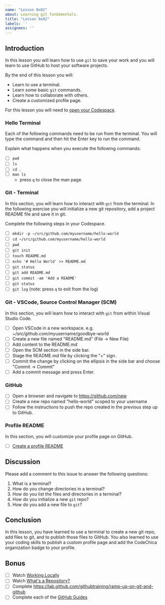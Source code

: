 ```yaml
---
name: "Lesson 0x02"
about: Learning git fundamentals.
title: "Lesson 0x02"
labels: ''
assignees: ''
---
```


## Introduction

In this lesson you will learn how to use `git` to save your work and you will
learn to use GitHub to host your software projects.

By the end of this lesson you will:

* Learn to use a terminal.
* Learn some basic `git` commands.
* Learn how to collaborate with others.
* Create a customized profile page.

For this lesson you will need to [open your Codespace](codespace).

### Hello Terminal

Each of the following commands need to be run from the terminal.
You will type the command and then hit the Enter key to run the command.

Explain what happens when you execute the following commands:

* [ ] `pwd`
* [ ] `ls`
* [ ] `cd .`
* [ ] `man ls`
  * press `q` to close the man page.

### Git - Terminal

In this section, you will learn how to interact with `git` from the terminal.
In the following exercise you will initialize a new git repository, add a
project README file and save it in git.

Complete the following steps in your Codespace.

* [ ] `mkdir -p ~/src/github.com/myusername/hello-world`
* [ ] `cd ~/src/github.com/myusername/hello-world`
* [ ] `pwd`
* [ ] `git init`
* [ ] `touch README.md`
* [ ] `echo '# Hello World' >> README.md`
* [ ] `git status`
* [ ] `git add README.md`
* [ ] `git commit -am 'Add a README'`
* [ ] `git status`
* [ ] `git log` (note: press `q` to exit from the log)

### Git - VSCode, Source Control Manager (SCM)

In this section, you will learn how to interact with `git` from within Visual Studio Code.

* [ ] Open VSCode in a new workspace. e.g. ~/src/github.com/myusername/goodbye-world
* [ ] Create a new file named "README.md" (File -> New File)
* [ ] Add content to the README.md
* [ ] Open the SCM section in the side bar.
* [ ] Stage the README.md file by clicking the "+" sign.
* [ ] Commit the change by clicking on the ellipsis in the side bar and choose "Commit -> Commit"
* [ ] Add a commit message and press Enter.

### GitHub

* [ ] Open a browser and navigate to https://github.com/new
* [ ] Create a new repo named "hello-world" scoped to your username
* [ ] Follow the instructions to push the repo created in the previous step up to GitHub.

### Profile README

In this section, you will customize your profile page on GitHub.

* [ ] [Create a profile README][profile_readme_guide]

## Discussion

Please add a comment to this issue to answer the following questions:

1. What is a terminal?
1. How do you change directories in a terminal?
1. How do you list the files and directories in a terminal?
1. How do you initialize a new `git` repo?
1. How do you add a new file to `git`?

## Conclusion

In this lesson, you have learned to use a terminal to create a new git repo,
add files to git, and to publish those files to GitHub. You also learned
to use your coding skills to publish a custom profile page and add the CodeChica
organization badge to your profile.

## Bonus

* [ ] Watch [Working Locally](https://youtu.be/rBbbOouhI-s)
* [ ] Watch [What's a Repository?](https://www.youtube.com/watch?v=UmX4kyB2wfg)
* [ ] Complete https://lab.github.com/githubtraining/ramp-up-on-git-and-github
* [ ] Complete each of the [GitHub Guides][guides]

[codespace]: https://github.com/CodeChica/plus-plus/blob/main/doc/codespaces.md#creating-your-codespace
[guides]: https://guides.github.com/
[profile_readme_guide]: https://docs.github.com/en/github/setting-up-and-managing-your-github-profile/customizing-your-profile/managing-your-profile-readme#adding-a-profile-readme